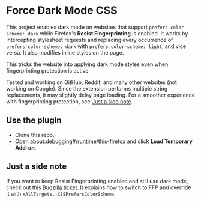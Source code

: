 # Force Dark Mode CSS

This project enables dark mode on websites that support `prefers-color-scheme: dark` while Firefox's **Resist Fingerprinting** is enabled. It works by intercepting stylesheet requests and replacing every occurrence of `prefers-color-scheme: dark` with `prefers-color-scheme: light`, and vice versa. It also modifies inline styles on the page.

This tricks the website into applying dark mode styles even when fingerprinting protection is active.

Tested and working on GitHub, Reddit, and many other websites (not working on Google). Since the extension performs multiple string replacements, it may slightly delay page loading. For a smoother experience with fingerprinting protection, see [Just a side note](#just-a-side-note).

## Use the plugin

* Clone this repo.
* Open [about:debugging#/runtime/this-firefox](about:debugging#/runtime/this-firefox) and click **Load Temporary Add-on**.

## Just a side note

If you want to keep Resist Fingerprinting enabled and still use dark mode, check out this [Bugzilla ticket](https://bugzilla.mozilla.org/show_bug.cgi?id=1732114). It explains how to switch to FFP and override it with `+AllTargets,-CSSPrefersColorScheme`.